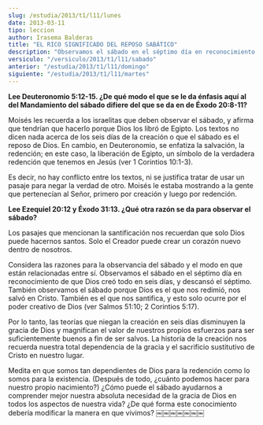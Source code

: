 ```yaml
---
slug: /estudia/2013/t1/l11/lunes
date: 2013-03-11
tipo: leccion
author: Irasema Balderas
title: "EL RICO SIGNIFICADO DEL REPOSO SABÁTICO"
description: "Observamos el sábado en el séptimo día en reconocimiento de que Dios creó todo  en seis días, y descansó el séptimo. También observamos el sábado porque Dios  es el que nos redimió, nos salvó en Cristo. También es el que nos santifica, y  esto solo ocurre por el poder creativo..."
versiculo: "/versiculo/2013/t1/l11/sabado"
anterior: "/estudia/2013/t1/l11/domingo"
siguiente: "/estudia/2013/t1/l11/martes"
---
```


**Lee Deuteronomio 5:12-15. ¿De qué modo el que se le da énfasis aquí al del Mandamiento del sábado difiere del que se da en de Éxodo 20:8-11?**

Moisés les recuerda a los israelitas que deben observar el sábado, y afirma que tendrían que hacerlo porque Dios los libró de Egipto. Los textos no dicen nada acerca de los seis días de la creación o que el sábado es el reposo de Dios. En cambio, en Deuteronomio, se enfatiza la salvación, la redención; en este caso, la liberación de Egipto, un símbolo de la verdadera redención que tenemos en Jesús (ver 1 Corintios 10:1-3).

Es decir, no hay conflicto entre los textos, ni se justifica tratar de usar un pasaje para negar la verdad de otro. Moisés le estaba mostrando a la gente que pertenecían al Señor, primero por creación y luego por redención.

**Lee Ezequiel 20:12 y Éxodo 31:13. ¿Qué otra razón se da para observar el sábado?**

Los pasajes que mencionan la santificación nos recuerdan que solo Dios puede hacernos santos. Solo el Creador puede crear un corazón nuevo dentro de nosotros.

Considera las razones para la observancia del sábado y el modo en que están relacionadas entre sí. Observamos el sábado en el séptimo día en reconocimiento de que Dios creó todo en seis días, y descansó el séptimo. También observamos el sábado porque Dios es el que nos redimió, nos salvó en Cristo. También es el que nos santifica, y esto solo ocurre por el poder creativo de Dios (ver Salmos 51:10; 2 Corintios 5:17).

Por lo tanto, las teorías que niegan la creación en seis días disminuyen la gracia de Dios y magnifican el valor de nuestros propios esfuerzos para ser suficientemente buenos a fin de ser salvos. La historia de la creación nos recuerda nuestra total dependencia de la gracia y el sacrificio sustitutivo de Cristo en nuestro lugar.

Medita en que somos tan dependientes de Dios para la redención como lo somos para la existencia. (Después de todo, ¿cuánto podemos hacer para nuestro propio nacimiento?) ¿Cómo puede el sábado ayudarnos a comprender mejor nuestra absoluta necesidad de la gracia de Dios en todos los aspectos de nuestra vida? ¿De qué forma este conocimiento debería modificar la manera en que vivimos? ￼￼￼￼￼￼￼
